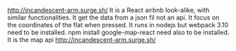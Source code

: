 http://incandescent-arm.surge.sh/
It is a React airbnb look-alike, with similar functionalities. 
It get the data from a json fil not an api.
It focus on the coordinates of the flat when pressed.
It runs in nodejs but webpack 3.10 need to be installed. 
npm install google-map-react need also to be installed. It is the map api
http://incandescent-arm.surge.sh/
